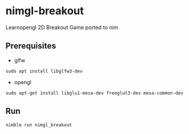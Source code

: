 # nimgl-breakout
Learnopengl 2D Breakout Game ported to nim

## Prerequisites

- glfw

```
sudo apt install libglfw3-dev
```
- opengl

```
sudo apt-get install libglu1-mesa-dev freeglut3-dev mesa-common-dev
```

## Run

```
nimble run nimgl_breakout
```